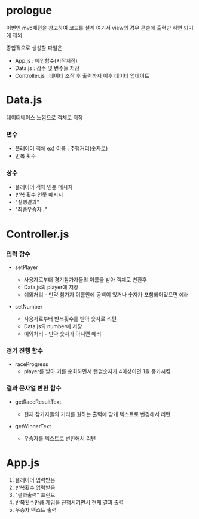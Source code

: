 # prologue

이번엔 mvc패턴을 참고하여 코드를 설계
여기서 view의 경우 콘솔에 출력만 하면 되기에 제외

종합적으로
생성할 파일은

-   App.js : 메인함수(시작지점)
-   Data.js : 상수 및 변수들 저장
-   Controller.js : 데이터 조작 후 출력까지 이후 데이터 업데이트

# Data.js

데이터베이스 느낌으로 객체로 저장

### 변수

-   플레이어 객체 ex) 이름 : 주행거리(숫자로)
-   반복 횟수

### 상수

-   플레이어 객체 인풋 메시지
-   반복 횟수 인풋 메시지
-   "실행결과"
-   "최종우승자 :"

# Controller.js

### 입력 함수

-   setPlayer

    -   사용자로부터 경기참가자들의 이름을 받아 객체로 변환후
    -   Data.js의 player에 저장
    -   예외처리 - 만약 참가자 이름안에 공백이 있거나 숫자가 포함되어있으면 에러

-   setNumber
    -   사용자로부터 반복횟수를 받아 숫자로 리턴
    -   Data.js의 number에 저장
    -   예외처리 - 만약 숫자가 아니면 에러

### 경기 진행 함수

-   raceProgress
    -   player를 받아 키를 순회하면서 랜덤숫자가 4이상이면 1을 증가시킴

### 결과 문자열 반환 함수

-   getRaceResultText

    -   현재 참가자들의 거리를 원하는 출력에 맞게 텍스트로 변경해서 리턴

-   getWinnerText
    -   우승자를 텍스트로 변환해서 리턴

# App.js

1. 플레이어 입력받음
2. 반복횟수 입력받음
3. "결과출력" 프린트
4. 반복횟수만큼 게임을 진행시키면서 현재 결과 출력
5. 우승자 텍스트 출력
